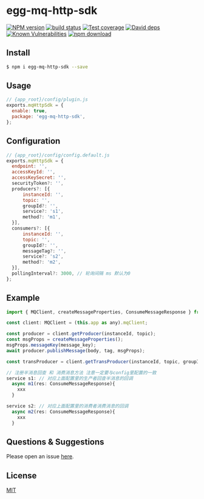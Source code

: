 # egg-mq-http-sdk

[![NPM version][npm-image]][npm-url]
[![build status][travis-image]][travis-url]
[![Test coverage][codecov-image]][codecov-url]
[![David deps][david-image]][david-url]
[![Known Vulnerabilities][snyk-image]][snyk-url]
[![npm download][download-image]][download-url]

[npm-image]: https://img.shields.io/npm/v/egg-mq-http-sdk.svg?style=flat-square
[npm-url]: https://npmjs.org/package/egg-mq-http-sdk
[travis-image]: https://img.shields.io/travis/eggjs/egg-mq-http-sdk.svg?style=flat-square
[travis-url]: https://travis-ci.org/eggjs/egg-mq-http-sdk
[codecov-image]: https://img.shields.io/codecov/c/github/eggjs/egg-mq-http-sdk.svg?style=flat-square
[codecov-url]: https://codecov.io/github/eggjs/egg-mq-http-sdk?branch=master
[david-image]: https://img.shields.io/david/eggjs/egg-mq-http-sdk.svg?style=flat-square
[david-url]: https://david-dm.org/eggjs/egg-mq-http-sdk
[snyk-image]: https://snyk.io/test/npm/egg-mq-http-sdk/badge.svg?style=flat-square
[snyk-url]: https://snyk.io/test/npm/egg-mq-http-sdk
[download-image]: https://img.shields.io/npm/dm/egg-mq-http-sdk.svg?style=flat-square
[download-url]: https://npmjs.org/package/egg-mq-http-sdk

<!--
Description here.
-->

## Install

```bash
$ npm i egg-mq-http-sdk --save
```

## Usage

```js
// {app_root}/config/plugin.js
exports.mqHttpSdk = {
  enable: true,
  package: 'egg-mq-http-sdk',
};
```

## Configuration

```js
// {app_root}/config/config.default.js
exports.mqHttpSdk = {
  endpoint: '',
  accessKeyId: '',
  accessKeySecret: '',
  securityToken?: '',
  producers?: [{
      instanceId: '',
      topic: '',
      groupId?: '',
      service?: 's1',
      method?: 'm1',
  }],
  consumers?: [{
      instanceId: '',
      topic: '',
      groupId?: '',
      messageTag?: '',
      service?: 's2',
      method?: 'm2',
  }],
  pollingInterval?: 3000, // 轮询间隔 ms 默认为0
};
```
## Example

```js
import { MQClient, createMessageProperties, ConsumeMessageResponse } from 'egg-mq-http-sdk';

const client: MQClient = (this.app as any).mqClient;

const producer = client.getProducer(instanceId, topic); 
const msgProps = createMessageProperties();
msgProps.messageKey(message_key);
await producer.publishMessage(body, tag, msgProps);

const transProducer = client.getTransProducer(instanceId, topic, groupId);

// 注册半消息回查 和 消费消息方法 注意一定要与config里配置的一致
service s1: // 对应上面配置里的生产者回查半消息的回调
  async m1(res: ConsumeMessageResponse){
    xxx
  }

service s2: // 对应上面配置里的消费者消费消息的回调
  async m2(res: ConsumeMessageResponse){
    xxx
  }

```

## Questions & Suggestions

Please open an issue [here](https://github.com/cuifan53/egg/issues).

## License

[MIT](LICENSE)
